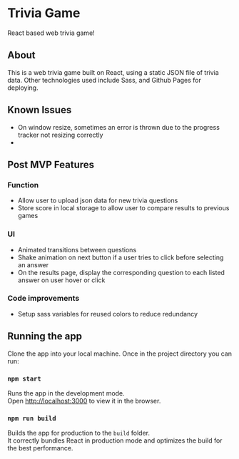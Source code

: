 # Trivia Game

React based web trivia game!

## About

This is a web trivia game built on React, using a static JSON file of trivia data. Other technologies used include Sass, and Github Pages for deploying.

## Known Issues

- On window resize, sometimes an error is thrown due to the progress tracker not resizing correctly
-

## Post MVP Features

### Function

- Allow user to upload json data for new trivia questions
- Store score in local storage to allow user to compare results to previous games

### UI

- Animated transitions between questions
- Shake animation on next button if a user tries to click before selecting an answer
- On the results page, display the corresponding question to each listed answer on user hover or click

### Code improvements

- Setup sass variables for reused colors to reduce redundancy

## Running the app

Clone the app into your local machine. Once in the project directory you can run:

### `npm start`

Runs the app in the development mode.\
Open [http://localhost:3000](http://localhost:3000) to view it in the browser.

### `npm run build`

Builds the app for production to the `build` folder.\
It correctly bundles React in production mode and optimizes the build for the best performance.
